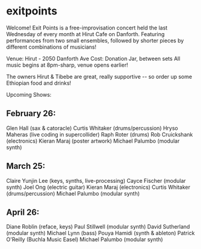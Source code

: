 # exitpoints

Welcome! Exit Points is a free-improvisation concert held the last Wednesday of every month at Hirut Cafe on Danforth. Featuring performances from two small ensembles, followed by shorter pieces by different combinations of musicians!

Venue: Hirut - 2050 Danforth Ave
Cost: Donation Jar, between sets
All music begins at 8pm-sharp, venue opens earlier!

The owners Hirut & Tibebe are great, really supportive -- so order up some Ethiopian food and drinks!

Upcoming Shows:

## February 26:
Glen Hall (sax & catoracle)
Curtis Whitaker (drums/percussion)
Hryso Maheras (live coding in supercollider)
Raph Roter (drums)
Rob Cruickshank (electronics)
Kieran Maraj (poster artwork)
Michael Palumbo (modular synth)

## March 25:
Claire Yunjin Lee (keys, synths, live-processing)
Cayce Fischer (modular synth)
Joel Ong (electric guitar)
Kieran Maraj (electronics)
Curtis Whitaker (drums/percussion)
Michael Palumbo (modular synth)

## April 26:
Diane Roblin (reface, keys)
Paul Stillwell (modular synth)
David Sutherland (modular synth)
Michael Lynn (bass)
Pouya Hamidi (synth & ableton)
Patrick O'Reilly (Buchla Music Easel)
Michael Palumbo (modular synth)

